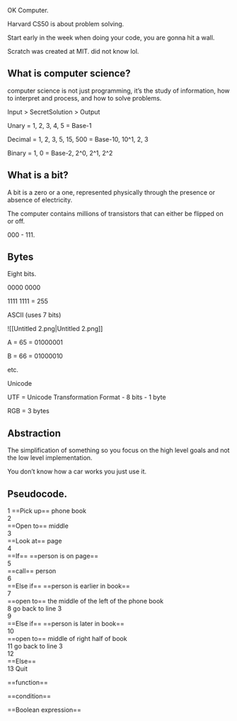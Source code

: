 OK Computer.

Harvard CS50 is about problem solving.

Start early in the week when doing your code, you are gonna hit a wall.

Scratch was created at MIT. did not know lol.

## What is computer science?

computer science is not just programming, it’s the study of information, how to interpret and process, and how to solve problems.

Input > SecretSolution > Output

  

Unary = 1, 2, 3, 4, 5 = Base-1

Decimal = 1, 2, 3, 5, 15, 500 = Base-10, 10^1, 2, 3

Binary = 1, 0 = Base-2, 2^0, 2^1, 2^2

  

## What is a bit?

A bit is a zero or a one, represented physically through the presence or absence of electricity.

The computer contains millions of transistors that can either be flipped on or off.

000 - 111.

  

## Bytes

Eight bits.

0000 0000

1111 1111 = 255

ASCII (uses 7 bits)

![[Untitled 2.png|Untitled 2.png]]

A = 65 = 01000001

B = 66 = 01000010

etc.

Unicode

UTF = Unicode Transformation Format - 8 bits - 1 byte

RGB = 3 bytes

## Abstraction

The simplification of something so you focus on the high level goals and not the low level implementation.

You don’t know how a car works you just use it.

## Pseudocode.

1 ==Pick up== phone book  
2  
==Open to== middle  
3  
==Look at== page  
4  
==If== ==person is on page==  
5  
==call== person  
6  
==Else if== ==person is earlier in book==  
7  
==open to== the middle of the left of the phone book  
8 go back to line 3  
9  
==Else if== ==person is later in book==  
10  
==open to== middle of right half of book  
11 go back to line 3  
12  
==Else==  
13 Quit  

==function==

==condition==

==Boolean expression==
